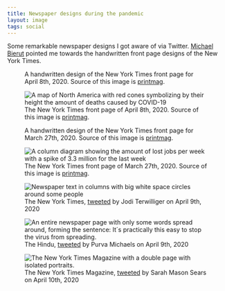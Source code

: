 ```yaml
---
title: Newspaper designs during the pandemic
layout: image
tags: social
---
```


Some remarkable newspaper designs I got aware of via Twitter. [Michael Bierut](https://twitter.com/michaelbierut) pointed me towards the handwritten front page designs of the New York Times.


<figure class="split">
<div>
<img src="/img/journal/2020-04-08-new-york-times-handwritten.jpg" alt=""/>
</div>
<figcaption>A handwritten design of the New York Times front page for April 8th, 2020. Source of this image is <a href="https://www.printmag.com/daily-heller/covid-19-new-york-times-front-pages/">printmag</a>.</figcaption>
</figure>

<figure class="split">
<div>
<img src="/img/journal/2020-04-08-new-york-times.jpg" alt="A map of North America with red cones symbolizing by their height the amount of deaths caused by COVID-19"/>
</div>
<figcaption>The New York Times front page of April 8th, 2020. Source of this image is <a href="https://www.printmag.com/daily-heller/covid-19-new-york-times-front-pages/">printmag</a>.</figcaption>
</figure>





<figure class="split">
<div>
<img src="/img/journal/2020-03-26-new-york-times.jpg" alt=""/>
</div>
<figcaption>A handwritten design of the New York Times front page for March 27th, 2020. Source of this image is <a href="https://www.printmag.com/daily-heller/covid-19-new-york-times-front-pages/">printmag</a>.</figcaption>
</figure>

<figure class="split">
<div>
<img src="/img/journal/2020-03-27-new-york-times.jpg" alt="A column diagram showing the amount of lost jobs per week with a spike of 3.3 million for the last week"/>
</div>
<figcaption>The New York Times front page of March 27th, 2020. Source of this image is <a href="https://www.printmag.com/daily-heller/covid-19-new-york-times-front-pages/">printmag</a>.</figcaption>
</figure>



<figure class="split">
<div>
<img src="/img/journal/EVKYGEBU0AIQsDg.jpeg" alt="Newspaper text in columns with big white space circles around some people"/>
</div>
<figcaption>The New York Times, <a href="https://twitter.com/ThisIsJodiT/status/1248227283871072256">tweeted</a> by Jodi Terwilliger on April 9th, 2020</figcaption>
</figure>

<figure class="split">
<div>
<img src="/img/journal/EVKyriTUUAA9QEr.jpeg" alt="An entire newspaper page with only some words spread around, forming the sentence: It´s practically this easy to stop the virus from spreading."/>
</div>
<figcaption>The Hindu, <a href="https://twitter.com/purvamichaels/status/1248256576231743489">tweeted</a> by Purva Michaels on April 9th, 2020</figcaption>
</figure>

<figure class="split">
<div>
<img src="/img/journal/EVPj1dVUEAE2oCc.jpeg" alt="The New York Times Magazine with a double page with isolated portraits."/>
</div>
<figcaption>The New York Times Magazine, <a href="https://twitter.com/sarahmsears/status/1248592035793309698">tweeted</a> by Sarah Mason Sears on April 10th, 2020</figcaption>
</figure>
